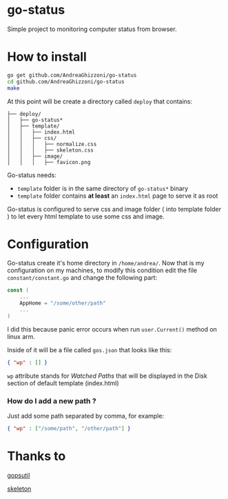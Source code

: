 # go-status
Simple project to monitoring computer status from browser.

# How to install
```bash
go get github.com/AndreaGhizzoni/go-status
cd github.com/AndreaGhizzoni/go-status
make
```

At this point will be create a directory called `deploy` that contains:
```
├── deploy/
│   ├── go-status*
│   ├── template/
│   │   ├── index.html
│   │   ├── css/
│   │   │   ├── normalize.css
│   │   │   ├── skeleton.css 
│   │   ├── image/
│   │   │   ├── favicon.png

```

Go-status needs:
- `template` folder is in the same directory of `go-status*` binary
- `template` folder contains **at least** an `index.html` page to serve it as
  root

Go-status is configured to serve css and image folder ( into template folder )
to let every html template to use some css and image.

# Configuration
Go-status create it's home directory in `/home/andrea/`. Now that is my
configuration on my machines, to modify this condition edit the file
`constant/constant.go` and change the following part:
```go
const (
    ...
    AppHome = "/some/other/path"
    ...
)
```
I did this because panic error occurs when run `user.Current()` method on linux
arm.

Inside of it will be a file called `gos.json` that looks like this:
```json
{ "wp" : [] }
```
`wp` attribute stands for *Watched Paths* that will be displayed in the Disk
section of default template (index.html)

### How do I add a new path ?
Just add some path separated by comma, for example:
```json
{ "wp" : ["/some/path", "/other/path"] }
```

# Thanks to
[gopsutil](https://github.com/shirou/gopsutil)

[skeleton](http://getskeleton.com/)
